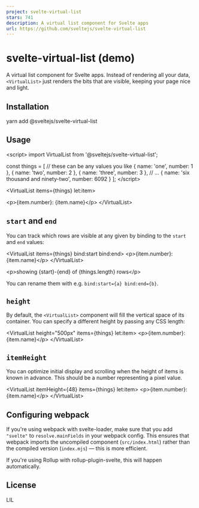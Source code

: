 ```yaml
---
project: svelte-virtual-list
stars: 741
description: A virtual list component for Svelte apps
url: https://github.com/sveltejs/svelte-virtual-list
---
```


svelte-virtual-list (demo)
==========================

A virtual list component for Svelte apps. Instead of rendering all your data, `<VirtualList>` just renders the bits that are visible, keeping your page nice and light.

Installation
------------

yarn add @sveltejs/svelte-virtual-list

Usage
-----

<script\>
  import VirtualList from '@sveltejs/svelte-virtual-list';

  const things \= \[
    // these can be any values you like
    { name: 'one', number: 1 },
    { name: 'two', number: 2 },
    { name: 'three', number: 3 },
    // ...
    { name: 'six thousand and ninety-two', number: 6092 }
  \];
</script\>

<VirtualList items\={things} let:item\>
  <!-- this will be rendered for each currently visible item -->
  <p\>{item.number}: {item.name}</p\>
</VirtualList\>

`start` and `end`
-----------------

You can track which rows are visible at any given by binding to the `start` and `end` values:

<VirtualList items\={things} bind:start bind:end\>
  <p\>{item.number}: {item.name}</p\>
</VirtualList\>

<p\>showing {start}-{end} of {things.length} rows</p\>

You can rename them with e.g. `bind:start={a} bind:end={b}`.

`height`
--------

By default, the `<VirtualList>` component will fill the vertical space of its container. You can specify a different height by passing any CSS length:

<VirtualList height\="500px" items\={things} let:item\>
  <p\>{item.number}: {item.name}</p\>
</VirtualList\>

`itemHeight`
------------

You can optimize initial display and scrolling when the height of items is known in advance. This should be a number representing a pixel value.

<VirtualList itemHeight\={48} items\={things} let:item\>
  <p\>{item.number}: {item.name}</p\>
</VirtualList\>

Configuring webpack
-------------------

If you're using webpack with svelte-loader, make sure that you add `"svelte"` to `resolve.mainFields` in your webpack config. This ensures that webpack imports the uncompiled component (`src/index.html`) rather than the compiled version (`index.mjs`) — this is more efficient.

If you're using Rollup with rollup-plugin-svelte, this will happen automatically.

License
-------

LIL
